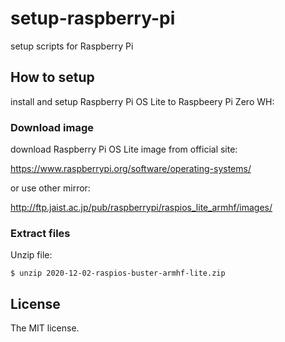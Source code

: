 # setup-raspberry-pi

setup scripts for Raspberry Pi

## How to setup

install and setup Raspberry Pi OS Lite to Raspbeery Pi Zero WH:

### Download image

download Raspberry Pi OS Lite image from official site:

https://www.raspberrypi.org/software/operating-systems/

or use other mirror:

http://ftp.jaist.ac.jp/pub/raspberrypi/raspios_lite_armhf/images/

### Extract files

Unzip file:

```console
$ unzip 2020-12-02-raspios-buster-armhf-lite.zip
```

## License

The MIT license.
